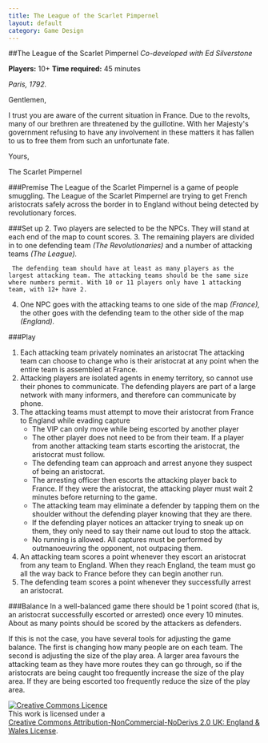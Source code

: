 ```yaml
---
title: The League of the Scarlet Pimpernel
layout: default
category: Game Design
---
```

##The League of the Scarlet Pimpernel
_Co-developed with Ed Silverstone_

**Players:** 10+
**Time required:** 45 minutes

_Paris, 1792._

Gentlemen,

I trust you are aware of the current situation in France. Due to the revolts, many of our brethren are threatened by the guillotine. With her Majesty&#39;s government refusing to have any involvement in these matters it has fallen to us to free them from such an unfortunate fate.

Yours,

The Scarlet Pimpernel

###Premise
The League of the Scarlet Pimpernel is a game of people smuggling. The League of the Scarlet Pimpernel are trying to get French aristocrats safely across the border in to England without being detected by revolutionary forces.

###Set up
2. Two players are selected to be the NPCs. They will stand at each end of the map to count scores.
3. The remaining players are divided in to one defending team _(The Revolutionaries)_ and a number of attacking teams _(The League)._ 

     The defending team should have at least as many players as the largest attacking team. The attacking teams should be the same size where numbers permit. With 10 or 11 players only have 1 attacking team, with 12+ have 2.
4. One NPC goes with the attacking teams to one side of the map _(France),_ the other goes with the defending team to the other side of the map _(England)._

###Play
1. Each attacking team privately nominates an aristocrat
     The attacking team can choose to change who is their aristocrat at any point when the entire team is assembled at France.
2. Attacking players are isolated agents in enemy territory, so cannot use their phones to communicate. The defending players are part of a large network with many informers, and therefore can communicate by phone.
2. The attacking teams must attempt to move their aristocrat from France to England while evading capture
     - The VIP can only move while being escorted by another player
     - The other player does not need to be from their team. If a player from another attacking team starts escorting the aristocrat, the aristocrat must follow.
     - The defending team can approach and arrest anyone they suspect of being an aristocrat.
     - The arresting officer then escorts the attacking player back to France. If they were the aristocrat, the attacking player must wait 2 minutes before returning to the game.
     - The attacking team may eliminate a defender by tapping them on the shoulder without the defending player knowing that they are there.
     - If the defending player notices an attacker trying to sneak up on them, they only need to say their name out loud to stop the attack.
     - No running is allowed. All captures must be performed by outmanoeuvring the opponent, not outpacing them.
3. An attacking team scores a point whenever they escort an aristocrat from any team to England.
     When they reach England, the team must go all the way back to France before they can begin another run. 
4. The defending team scores a point whenever they successfully arrest an aristocrat.

###Balance
In a well-balanced game there should be 1 point scored (that is, an aristocrat successfully escorted or arrested) once every 10 minutes. About as many points should be scored by the attackers as defenders.

If this is not the case, you have several tools for adjusting the game balance. The first is changing how many people are on each team. The second is adjusting the size of the play area. A larger area favours the attacking team as they have more routes they can go through, so if the aristocrats are being caught too frequently increase the size of the play area. If they are being escorted too frequently reduce the size of the play area.

<a rel="license" href="http://creativecommons.org/licenses/by-nc-nd/2.0/uk/"><img alt="Creative Commons Licence" style="border-width:0" src="http://i.creativecommons.org/l/by-nc-nd/2.0/uk/88x31.png" /></a><br />
This work is licensed under a<br /> 
<a rel="license" href="http://creativecommons.org/licenses/by-nc-nd/2.0/uk/">Creative Commons Attribution-NonCommercial-NoDerivs 2.0 UK: England &amp; Wales License</a>.
